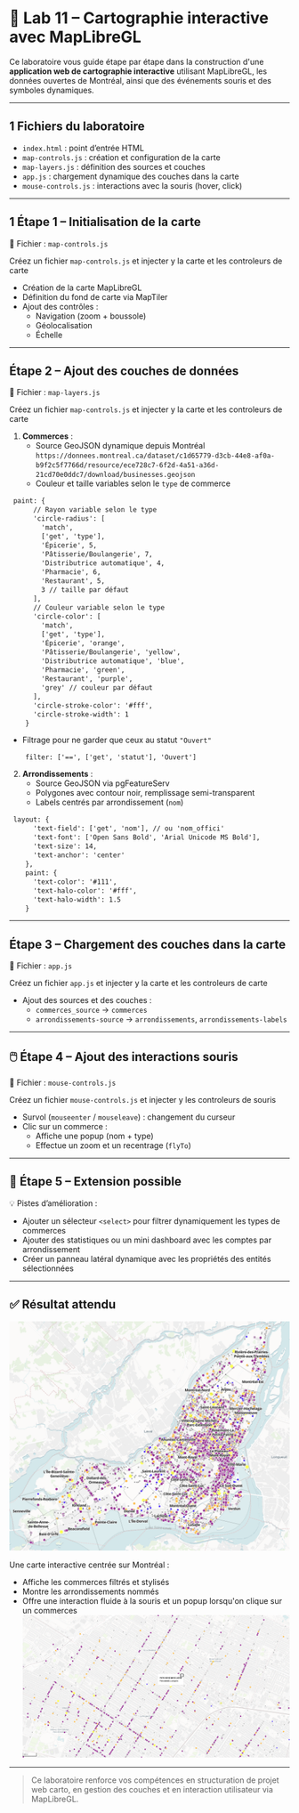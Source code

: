 # 🧪 Lab 11 – Cartographie interactive avec MapLibreGL

Ce laboratoire vous guide étape par étape dans la construction d'une **application web de cartographie interactive** utilisant MapLibreGL, les données ouvertes de Montréal, ainsi que des événements souris et des symboles dynamiques.

---

## 1 Fichiers du laboratoire

- `index.html` : point d’entrée HTML
- `map-controls.js` : création et configuration de la carte
- `map-layers.js` : définition des sources et couches
- `app.js` : chargement dynamique des couches dans la carte
- `mouse-controls.js` : interactions avec la souris (hover, click)

---

## 1 Étape 1 – Initialisation de la carte

📄 Fichier : `map-controls.js`

Créez un fichier `map-controls.js` et injecter y la carte et les controleurs de carte 

- Création de la carte MapLibreGL
- Définition du fond de carte via MapTiler
- Ajout des contrôles :
  - Navigation (zoom + boussole)
  - Géolocalisation
  - Échelle

---

##  Étape 2 – Ajout des couches de données

📄 Fichier : `map-layers.js`

Créez un fichier `map-controls.js` et injecter y la carte et les controleurs de carte 


1. **Commerces** :
   - Source GeoJSON dynamique depuis Montréal `https://donnees.montreal.ca/dataset/c1d65779-d3cb-44e8-af0a-b9f2c5f7766d/resource/ece728c7-6f2d-4a51-a36d-21cd70e0ddc7/download/businesses.geojson`
   - Couleur et taille variables selon le `type` de commerce

```
 paint: {
      // Rayon variable selon le type
      'circle-radius': [
        'match',
        ['get', 'type'],
        'Épicerie', 5,
        'Pâtisserie/Boulangerie', 7,
        'Distributrice automatique', 4,
        'Pharmacie', 6,
        'Restaurant', 5,
        3 // taille par défaut
      ],
      // Couleur variable selon le type
      'circle-color': [
        'match',
        ['get', 'type'],
        'Épicerie', 'orange',
        'Pâtisserie/Boulangerie', 'yellow',
        'Distributrice automatique', 'blue',
        'Pharmacie', 'green',
        'Restaurant', 'purple',
        'grey' // couleur par défaut
      ],
      'circle-stroke-color': '#fff',
      'circle-stroke-width': 1
    }
```

   - Filtrage pour ne garder que ceux au statut `"Ouvert"`

```
    filter: ['==', ['get', 'statut'], 'Ouvert']
```


2. **Arrondissements** :
   - Source GeoJSON via pgFeatureServ
   - Polygones avec contour noir, remplissage semi-transparent
   - Labels centrés par arrondissement (`nom`)

```
 layout: {
      'text-field': ['get', 'nom'], // ou 'nom_offici'
      'text-font': ['Open Sans Bold', 'Arial Unicode MS Bold'],
      'text-size': 14,
      'text-anchor': 'center'
    },
    paint: {
      'text-color': '#111',
      'text-halo-color': '#fff',
      'text-halo-width': 1.5
    }
```

---

## Étape 3 – Chargement des couches dans la carte

📄 Fichier : `app.js`

Créez un fichier `app.js` et injecter y la carte et les controleurs de carte 


- Ajout des sources et des couches :
  - `commerces_source` → `commerces`
  - `arrondissements-source` → `arrondissements`, `arrondissements-labels`
---

## 🖱️ Étape 4 – Ajout des interactions souris

📄 Fichier : `mouse-controls.js`

Créez un fichier `mouse-controls.js` et injecter y les controleurs de souris

- Survol (`mouseenter` / `mouseleave`) : changement du curseur
- Clic sur un commerce :
  - Affiche une popup (nom + type)
  - Effectue un zoom et un recentrage (`flyTo`)

---

## 🔧 Étape 5 – Extension possible

💡 Pistes d’amélioration :
- Ajouter un sélecteur `<select>` pour filtrer dynamiquement les types de commerces
- Ajouter des statistiques ou un mini dashboard avec les comptes par arrondissement
- Créer un panneau latéral dynamique avec les propriétés des entités sélectionnées

---

## ✅ Résultat attendu

![alt text](images/image2.png)

Une carte interactive centrée sur Montréal :

- Affiche les commerces filtrés et stylisés
- Montre les arrondissements nommés
- Offre une interaction fluide à la souris et un popup lorsqu'on clique sur un commerces
![alt text](images/image3.png)
---

> Ce laboratoire renforce vos compétences en structuration de projet web carto, en gestion des couches et en interaction utilisateur via MapLibreGL.
